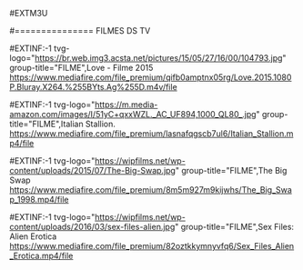 #EXTM3U



#=============== FILMES DS TV




#EXTINF:-1 tvg-logo="https://br.web.img3.acsta.net/pictures/15/05/27/16/00/104793.jpg" group-title="FILME",Love - Filme 2015
https://www.mediafire.com/file_premium/qifb0amptnx05rg/Love.2015.1080P.Bluray.X264.%255BYts.Ag%255D.m4v/file

#EXTINF:-1 tvg-logo="https://m.media-amazon.com/images/I/51yC+qxxWZL._AC_UF894,1000_QL80_.jpg" group-title="FILME",Italian Stallion.
https://www.mediafire.com/file_premium/lasnafqgscb7ul6/Italian_Stallion.mp4/file

#EXTINF:-1 tvg-logo="https://wipfilms.net/wp-content/uploads/2015/07/The-Big-Swap.jpg" group-title="FILME",The Big Swap
https://www.mediafire.com/file_premium/8m5m927m9kijwhs/The_Big_Swap_1998.mp4/file

#EXTINF:-1 tvg-logo="https://wipfilms.net/wp-content/uploads/2016/03/sex-files-alien.jpg" group-title="FILME",Sex Files: Alien Erotica
https://www.mediafire.com/file_premium/82oztkkymnyvfq6/Sex_Files_Alien_Erotica.mp4/file




